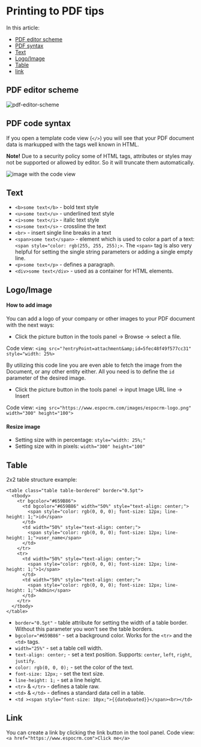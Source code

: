 # Printing to PDF tips

In this article:

 * [PDF editor scheme](#pdf-editor-scheme)
 * [PDF syntax](#pdf-code-syntax)
 * [Text](#text)
 * [Logo/Image](#logo-image)
 * [Table](#table)
 * [link](#link)

## PDF editor scheme

![pdf-editor-scheme]()

## PDF code syntax

If you open a template code view (`</>`) you will see that your PDF document data is markupped with the tags well known in HTML.

**Note!**
Due to a security policy some of HTML tags, attributes or styles may not be supported or allowed by editor. So it will truncate them automatically.

![image with the code view]()

## Text

* `<b>some text</b>` - bold text style
* `<u>some text</u>` - underlined text style
* `<i>some text</i>` - italic text style
* `<s>some text</s>` - crossline the text
* `<br>` - insert single line breaks in a text
* `<span>some text</span>` - element which is used to color a part of a text: `<span style="color: rgb(255, 255, 255);>`. The `<span>` tag is also very helpful for setting the single string parameters or adding a single empty line.
* `<p>some text</p>` - defines a paragraph.
* `<div>some text</div>` - used as a container for HTML elements.

## Logo/Image

#### How to add image

You can add a logo of your company or other images to your PDF document with the next ways:
* Click the picture button in the tools panel -> Browse -> select a file.

Code view: `<img src="?entryPoint=attachment&amp;id=5fec48f49f577cc31" style="width: 25%>`

By utilizing this code line you are even able to fetch the image from the Document, or any other entity either. All you need is to define the `id` parameter of the desired image.
* Click the picture button in the tools panel -> input Image URL line -> Insert

Code view: `<img src="https://www.espocrm.com/images/espocrm-logo.png" width="300" height="100">`

#### Resize image

* Setting size with in percentage: `style="width: 25%;"`
* Setting size with in pixels: `width="300" height="100"`

## Table

2x2 table structure example:
```
<table class="table table-bordered" border="0.5pt">
  <tbody>
    <tr bgcolor="#659B86">
      <td bgcolor="#659B86" width="50%" style="text-align: center;">
        <span style="color: rgb(0, 0, 0); font-size: 12px; line-height: 1;">id</span>
      </td>
      <td width="50%" style="text-align: center;">
        <span style="color: rgb(0, 0, 0); font-size: 12px; line-height: 1;">user_name</span>
      </td>
    </tr>
    <tr>
      <td width="50%" style="text-align: center;">
        <span style="color: rgb(0, 0, 0); font-size: 12px; line-height: 1;">1</span>
      </td>
      <td width="50%" style="text-align: center;">
        <span style="color: rgb(0, 0, 0); font-size: 12px; line-height: 1;">Admin</span>
      </td>
    </tr>
  </tbody>
</table>
```
* `border="0.5pt"` - table attribute for setting the width of a table border. Without this parameter you won't see the table borders.
* `bgcolor="#659B86"` - set a background color. Works for the `<tr>` and the `<td>` tags.
* `width="25%"` - set a table cell width.
* `text-align: center;` - set a text position. Supports: `center`, `left`, `right`, ` justify`.
* `color: rgb(0, 0, 0);` - set the color of the text.
* `font-size: 12px;` - set the text size.
* `line-height: 1;` - set a line height.
* `<tr>` & `</tr>` - defines a table raw.
* `<td>` & `</td>` - defines a standard data cell in a table.
* `<td ><span style="font-size: 10px;">{{dateQuoted}}</span><br></td>`

## Link

You can create a link by clicking the link button in the tool panel.
Code view: `<a href="https://www.espocrm.com">Click me</a>`
